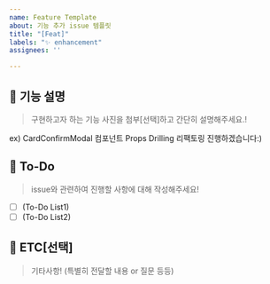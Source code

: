 ```yaml
---
name: Feature Template
about: 기능 추가 issue 템플릿
title: "[Feat]"
labels: "✨ enhancement"
assignees: ''

---
```


## 📌 기능 설명

> 구현하고자 하는 기능 사진을 첨부[선택]하고 간단히 설명해주세요.!

ex) CardConfirmModal 컴포넌트 Props Drilling 리팩토링 진행하겠습니다:)

## 📌 To-Do

> issue와 관련하여 진행할 사항에 대해 작성해주세요!

- [ ]  (To-Do List1)
- [ ]  (To-Do List2)

## 🤔 ETC[선택]

> 기타사항! (특별히 전달할 내용 or 질문 등등)
